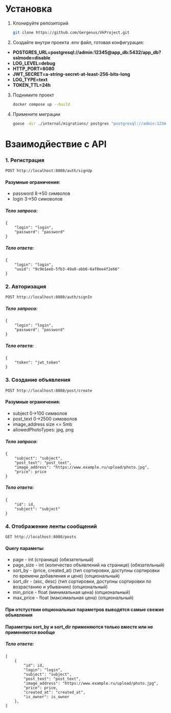 # Установка 
1. Клонируйте репозиторий
    ```bash
    git clone https://github.com/Gergenus/VkProject.git
    ```
    
2. Создайте внутри проекта .env файл, готовая конфигурация:
  - **POSTGRES_URL=postgresql://admin:12345@app_db:5432/app_db?sslmode=disable**
  - **LOG_LEVEL=debug**
  - **HTTP_PORT=8080**
  - **JWT_SECRET=a-string-secret-at-least-256-bits-long**
  - **LOG_TYPE=text**
  - **TOKEN_TTL=24h**

3. Поднимите проект
    ```bash
    docker compose up --build
    ```
4. Примените миграции
   ```bash
   goose -dir ./internal/migrations/ postgres "postgresql://admin:12345@localhost:5433/app_db?sslmode=disable" up
   ```
# Взаимодйествие с API
### 1. Регистрация
   `POST http://localhost:8080/auth/signUp`
#### Разумные ограничения:
  - password 8->50 символов
  - login 3->50 симоволов
##### Тело запроса:
```
{
    "login": "login",
    "password": "password"
}
```
##### Тело ответа:
```
{
    "login": "login",
    "uuid": "9c9e1eeb-5fb3-49a8-abb6-6af0ee4f2e66"
}
```
### 2. Авторизация
   `POST http://localhost:8080/auth/signIn`
##### Тело запроса:
```
{
    "login": "login",
    "password": "password"
}
```
##### Тело ответа:
```
{
    "token": "jwt_token"
}
```
### 3. Создание объявления
`POST http://localhost:8080/post/create`
#### Разумные ограничения:
  - subject 0->100 символов
  - post_text 0->2500 симоволов
  - image_address size <= 5mb
  - allowedPhotoTypes: jpg, png
  ##### Тело запроса:
```
{
    "subject": "subject",
    "post_text": "post_text",
    "image_address": "https://www.example.ru/upload/photo.jpg",
    "price": price
}
```
##### Тело ответа:
```
{
    "id": id,
    "subject": "subject"
}
```
### 4. Отображение ленты сообщений
`GET http://localhost:8080/posts`
#### Query параметы:
- page - int (страница) (обязательный)
- page_size - int (количество объявлений на странице) (обязательный)
- sort_by - (price, created_at) (тип сортировки, доступны сортировки по времени добавления и цене) (опциональный)
- sort_dir - (asc, desc) (тип сортировки, доступны сортировки по возрастанию и убыванию) (опциональный)
- min_price - float (минимальная цена) (опциональный)
- max_price - float (максимальная цена) (опциональный)
#### При отстуствии опциональных параметров выводятся самые свежие объявления
#### Параметры sort_by и sort_dir применяются только вместе или не применяются вообще
##### Тело ответа:
```
[
    {
        "id": id,
        "login": "login",
        "subject": "subject",
        "post_text": "post_text",
        "image_address": "https://www.example.ru/upload/photo.jpg",
        "price": price,
        "created_at": "created_at",
        "is_owner": is_owner
    },
]
```
